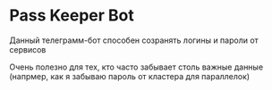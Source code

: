 # Pass Keeper Bot

Данный телеграмм-бот способен созранять логины и пароли от сервисов

Очень полезно для тех, кто часто забывает столь важные данные
(напрмер, как я забываю пароль от кластера для параллелок)
